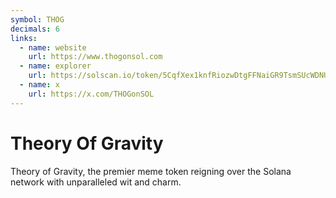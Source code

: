 ```yaml
---
symbol: THOG
decimals: 6
links:
  - name: website
    url: https://www.thogonsol.com
  - name: explorer
    url: https://solscan.io/token/5CqfXex1knfRiozwDtgFFNaiGR9TsmSUcWDNUTUGZQru
  - name: x
    url: https://x.com/THOGonSOL
---
```


# Theory Of Gravity

Theory of Gravity, the premier meme token reigning over the Solana network with unparalleled wit and charm.
